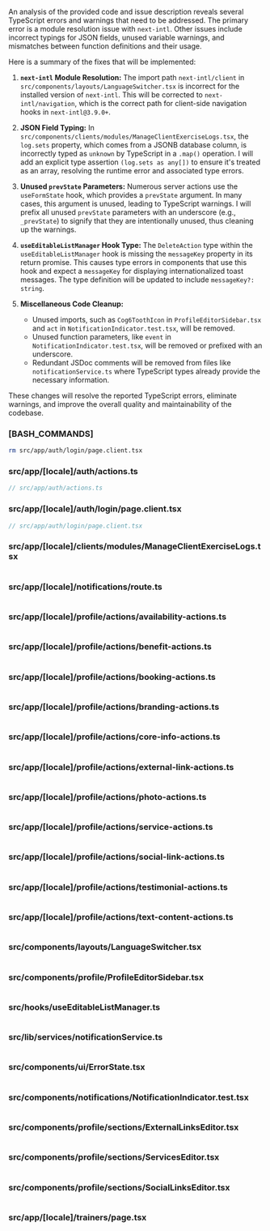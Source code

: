 An analysis of the provided code and issue description reveals several TypeScript errors and warnings that need to be addressed. The primary error is a module resolution issue with `next-intl`. Other issues include incorrect typings for JSON fields, unused variable warnings, and mismatches between function definitions and their usage.

Here is a summary of the fixes that will be implemented:

1.  **`next-intl` Module Resolution:** The import path `next-intl/client` in `src/components/layouts/LanguageSwitcher.tsx` is incorrect for the installed version of `next-intl`. This will be corrected to `next-intl/navigation`, which is the correct path for client-side navigation hooks in `next-intl@3.9.0+`.

2.  **JSON Field Typing:** In `src/components/clients/modules/ManageClientExerciseLogs.tsx`, the `log.sets` property, which comes from a JSONB database column, is incorrectly typed as `unknown` by TypeScript in a `.map()` operation. I will add an explicit type assertion `(log.sets as any[])` to ensure it's treated as an array, resolving the runtime error and associated type errors.

3.  **Unused `prevState` Parameters:** Numerous server actions use the `useFormState` hook, which provides a `prevState` argument. In many cases, this argument is unused, leading to TypeScript warnings. I will prefix all unused `prevState` parameters with an underscore (e.g., `_prevState`) to signify that they are intentionally unused, thus cleaning up the warnings.

4.  **`useEditableListManager` Hook Type:** The `DeleteAction` type within the `useEditableListManager` hook is missing the `messageKey` property in its return promise. This causes type errors in components that use this hook and expect a `messageKey` for displaying internationalized toast messages. The type definition will be updated to include `messageKey?: string`.

5.  **Miscellaneous Code Cleanup:**
    *   Unused imports, such as `Cog6ToothIcon` in `ProfileEditorSidebar.tsx` and `act` in `NotificationIndicator.test.tsx`, will be removed.
    *   Unused function parameters, like `event` in `NotificationIndicator.test.tsx`, will be removed or prefixed with an underscore.
    *   Redundant JSDoc comments will be removed from files like `notificationService.ts` where TypeScript types already provide the necessary information.

These changes will resolve the reported TypeScript errors, eliminate warnings, and improve the overall quality and maintainability of the codebase.

### [BASH_COMMANDS]
```bash
rm src/app/auth/login/page.client.tsx
```

### src/app/[locale]/auth/actions.ts
```typescript
// src/app/auth/actions.ts
```

### src/app/[locale]/auth/login/page.client.tsx
```typescript
// src/app/auth/login/page.client.tsx

```

### src/app/[locale]/clients/modules/ManageClientExerciseLogs.tsx
```typescript
```

### src/app/[locale]/notifications/route.ts
```typescript
```

### src/app/[locale]/profile/actions/availability-actions.ts
```typescript
```

### src/app/[locale]/profile/actions/benefit-actions.ts
```typescript
```

### src/app/[locale]/profile/actions/booking-actions.ts
```typescript
```

### src/app/[locale]/profile/actions/branding-actions.ts
```typescript
```

### src/app/[locale]/profile/actions/core-info-actions.ts
```typescript
```

### src/app/[locale]/profile/actions/external-link-actions.ts
```typescript
```

### src/app/[locale]/profile/actions/photo-actions.ts
```typescript
```

### src/app/[locale]/profile/actions/service-actions.ts
```typescript
```

### src/app/[locale]/profile/actions/social-link-actions.ts
```typescript
```

### src/app/[locale]/profile/actions/testimonial-actions.ts
```typescript
```

### src/app/[locale]/profile/actions/text-content-actions.ts
```typescript
```

### src/components/layouts/LanguageSwitcher.tsx
```typescript
```

### src/components/profile/ProfileEditorSidebar.tsx
```typescript
```

### src/hooks/useEditableListManager.ts
```typescript
```

### src/lib/services/notificationService.ts
```typescript
```

### src/components/ui/ErrorState.tsx
```typescript
```

### src/components/notifications/NotificationIndicator.test.tsx
```typescript
```

### src/components/profile/sections/ExternalLinksEditor.tsx
```typescript
```

### src/components/profile/sections/ServicesEditor.tsx
```typescript
```

### src/components/profile/sections/SocialLinksEditor.tsx
```typescript
```

### src/app/[locale]/trainers/page.tsx
```typescript
```